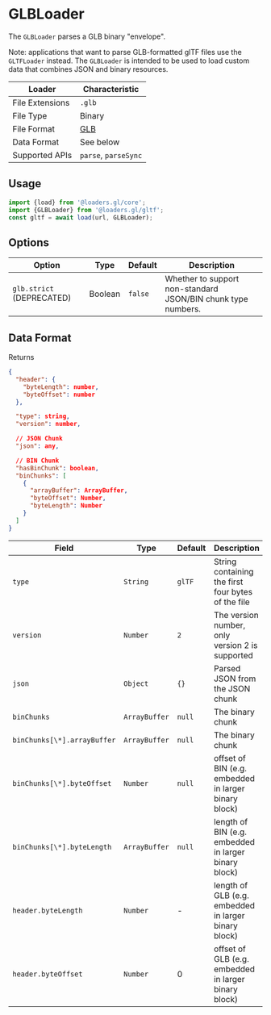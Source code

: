# GLBLoader

The `GLBLoader` parses a GLB binary "envelope".

Note: applications that want to parse GLB-formatted glTF files use the `GLTFLoader` instead. The `GLBLoader` is intended to be used to load custom data that combines JSON and binary resources.

| Loader          | Characteristic                                                                                          |
| --------------- | ------------------------------------------------------------------------------------------------------- |
| File Extensions | `.glb`                                                                                                  |
| File Type       | Binary                                                                                                  |
| File Format     | [GLB](https://github.com/KhronosGroup/glTF/tree/master/specification/2.0#glb-file-format-specification) |
| Data Format     | See below                                                                                               |
| Supported APIs  | `parse`, `parseSync`                                                                                    |

## Usage

```js
import {load} from '@loaders.gl/core';
import {GLBLoader} from '@loaders.gl/gltf';
const gltf = await load(url, GLBLoader);
```

## Options

| Option                    | Type    | Default | Description                                                  |
| ------------------------- | ------- | ------- | ------------------------------------------------------------ |
| `glb.strict` (DEPRECATED) | Boolean | `false` | Whether to support non-standard JSON/BIN chunk type numbers. |

## Data Format

Returns

```json
{
  "header": {
    "byteLength": number,
    "byteOffset": number
  },

  "type": string,
  "version": number,

  // JSON Chunk
  "json": any,

  // BIN Chunk
  "hasBinChunk": boolean,
  "binChunks": [
    {
      "arrayBuffer": ArrayBuffer,
      "byteOffset": Number,
      "byteLength": Number
    }
  ]
}
```

| Field                       | Type          | Default | Description                                          |
| --------------------------- | ------------- | ------- | ---------------------------------------------------- |
| `type`                      | `String`      | `glTF`  | String containing the first four bytes of the file   |
| `version`                   | `Number`      | `2`     | The version number, only version 2 is supported      |
| `json`                      | `Object`      | `{}`    | Parsed JSON from the JSON chunk                      |
| `binChunks`                 | `ArrayBuffer` | `null`  | The binary chunk                                     |
| `binChunks[\*].arrayBuffer` | `ArrayBuffer` | `null`  | The binary chunk                                     |
| `binChunks[\*].byteOffset`  | `Number`      | `null`  | offset of BIN (e.g. embedded in larger binary block) |
| `binChunks[\*].byteLength`  | `ArrayBuffer` | `null`  | length of BIN (e.g. embedded in larger binary block) |
| `header.byteLength`         | `Number`      | -       | length of GLB (e.g. embedded in larger binary block) |
| `header.byteOffset`         | `Number`      | 0       | offset of GLB (e.g. embedded in larger binary block) |

